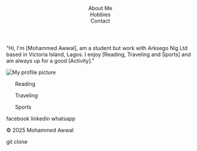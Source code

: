 <!DOCTYPE html>
<html lang="en">
  <head>
<meta charset="UTF-8">
<meta name="viewport" content="width=device-width, initial-scale=1.0">
<body>
  <header>
    <title>My Profile Page</title>
    <nav>
    <il>About Me</il>
    <nav>
    <il>Hobbies</il>
    <nav>
    <il>Contact</il>
</nav>
</header>
 <p>"Hi, I'm [Mohammed Awwal], am a student but work with Arksego Nig Ltd based in Victoria Island, Lagos. I enjoy [Reading, Traveling and Sports] and am always up for a good [Activity]."</p>
     <img src="C:\Users\ACER\Desktop\rootfolder\IMG_20250328_155443 - Copy.jpg" alt="My profile picture">
 </div>
 <div>
 <ul>Reading</ul>
 <ul>Traveling</ul>
 <ul>Sports</ul>
 </div>
</div>
<footer>
  <il>facebook</il>
  <il>linkedin</il>
  <il>whatsapp</il>
  <p>&copy; 2025 Mohammed Awwal</p>
 </footer>
</body>
</html>
git clone<https://github.com/Mohammed-creator-code/MyProfile.git>

<!---
Mohammed-creator-code/Mohammed-creator-code is a ✨ special ✨ repository because its `README.md` (this file) appears on your GitHub profile.
You can click the Preview link to take a look at your changes.
--->

